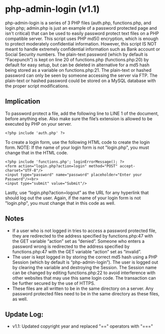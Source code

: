 php-admin-login (v1.1)
=============

php-admin-login is a series of 3 PHP files (auth.php, functions.php, and login.php; admin.php is just an example of a password protected page and isn't critical) that can be used to easily password protect text files on a PHP compatible server. This script uses PHP md5() encryption, which is enough to protect moderately confidential information. However, this script IS NOT meant to handle extremely confidential information such as Bank account or Social Security numbers. The plain-text password (which by default is “Facepunch”) is kept on line 20 of functions.php (functions.php:20) by default for easy setup, but can be deleted in alternative for a md5 hash being stored as a variable on functions.php:21. The plain-text or hashed password can only be seen by someone accessing the server via FTP. The plain-text or hashed password could be stored on a MySQL database with the proper script modifications.

Implication
------------

To password protect a file, add the following line to LINE 1 of the document, before anything else. Also make sure the file’s extension is allowed to be executed by PHP on your server.

```
<?php include 'auth.php' ?>
```

To create a login form, use the following HTML code to create the login form.
NOTE: If the name of your login form is not "login.php", you must change that in the HTML code.

```
<?php include 'functions.php'; loginErrorMessage(); ?>
<form action="login.php?action=login" method="POST" accept-charset="UTF-8"/>
<input type="password" name="password" placeholder="Enter your Password"/><br>
<input type="submit" value="Submit"/>
```

Lastly, use “login.php?action=logout” as the URL for any hyperlink that should log out the user. Again, if the name of your login form is not "login.php", you must change that in this code as well.

Notes
-----

- If a user who is not logged in tries to access a password protected file, they are redirected to the address specified by functions.php:47 with the GET variable “action” set as “denied”. Someone who enters a password wrong is redirected to the address specified by functions.php:47 with the GET variable “action” set as “invalid”.
- The user is kept logged in by storing the correct md5 hash using a PHP Session (which by default is “php-admin-login”). The user is logged out by clearing the variable and destroying the Session. The Session name can be changed by editing functions.php:22 to avoid interference with other websites that may use this same login code. The transaction can be further secured by the use of HTTPS.
- These files are all written to be in the same directory on a server. Any password protected files need to be in the same directory as these files, as well.

Update Log:
-----------
- v1.1: Updated copyright year and replaced "==" operators with "==="